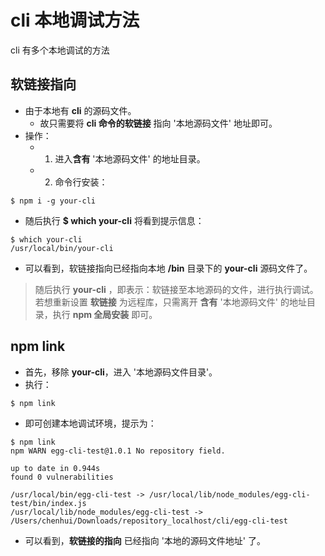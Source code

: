 # cli 本地调试方法

cli 有多个本地调试的方法

## 软链接指向

- 由于本地有 **cli** 的源码文件。
  - 故只需要将 **cli 命令的软链接** 指向 '本地源码文件' 地址即可。
- 操作：
  - 1. 进入**含有** '本地源码文件' 的地址目录。
  - 2. 命令行安装：

```
$ npm i -g your-cli
```

- 随后执行 **$ which your-cli** 将看到提示信息：

```
$ which your-cli
/usr/local/bin/your-cli
```

- 可以看到，软链接指向已经指向本地 **/bin** 目录下的 **your-cli** 源码文件了。

> 随后执行 **your-cli** ，即表示：软链接至本地源码的文件，进行执行调试。
> 若想重新设置 **软链接** 为远程库，只需离开 **含有** '本地源码文件' 的地址目录，执行 **npm 全局安装** 即可。

## npm link

- 首先，移除 **your-cli**，进入 '本地源码文件目录'。
- 执行：

```
$ npm link
```

- 即可创建本地调试环境，提示为：

```
$ npm link
npm WARN egg-cli-test@1.0.1 No repository field.

up to date in 0.944s
found 0 vulnerabilities

/usr/local/bin/egg-cli-test -> /usr/local/lib/node_modules/egg-cli-test/bin/index.js
/usr/local/lib/node_modules/egg-cli-test -> /Users/chenhui/Downloads/repository_localhost/cli/egg-cli-test
```

- 可以看到，**软链接的指向** 已经指向 '本地的源码文件地址' 了。
